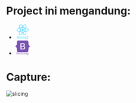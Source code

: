 # Project ini mengandung:
- <img src="https://raw.githubusercontent.com/devicons/devicon/master/icons/react/react-original-wordmark.svg" alt="react" width="40" height="40"/>
-  <img src="https://raw.githubusercontent.com/devicons/devicon/master/icons/bootstrap/bootstrap-plain-wordmark.svg" alt="bootstrap" width="40" height="40"/>

# Capture:


![slicing](https://user-images.githubusercontent.com/61405169/200304720-6e61b92e-4ca7-4c15-ad4d-41fc9165a6b3.png)
